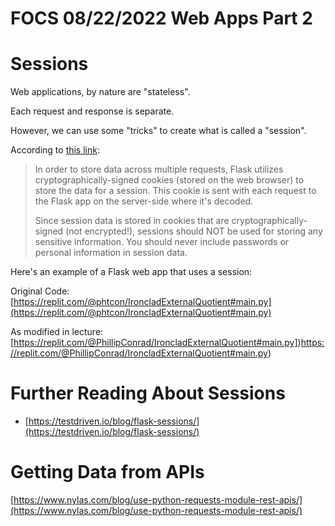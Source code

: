 # FOCS 08/22/2022  Web Apps Part 2

# Sessions

Web applications, by nature are "stateless".  

Each request and response is separate.

However, we can use some "tricks" to create what is called a "session".

According to [this link](https://testdriven.io/blog/flask-sessions/#:~:text=In%20order%20to%20store%20data,server%2Dside%20where%20it's%20decoded.):

> In order to store data across multiple requests, Flask utilizes cryptographically-signed cookies (stored on the web browser) to store the data for a session. This cookie is sent with each request to the Flask app on the server-side where it's decoded.
>
> Since session data is stored in cookies that are cryptographically-signed (not encrypted!), sessions should NOT be used for storing any sensitive information. You should never include passwords or personal information in session data.

Here's an example of a Flask web app that uses a session:

Original Code: [https://replit.com/@phtcon/IroncladExternalQuotient#main.py](https://replit.com/@phtcon/IroncladExternalQuotient#main.py)


As modified in lecture: [https://replit.com/@PhillipConrad/IroncladExternalQuotient#main.py])https://replit.com/@PhillipConrad/IroncladExternalQuotient#main.py)

# Further Reading About Sessions

* [https://testdriven.io/blog/flask-sessions/](https://testdriven.io/blog/flask-sessions/)

# Getting Data from APIs

[https://www.nylas.com/blog/use-python-requests-module-rest-apis/](https://www.nylas.com/blog/use-python-requests-module-rest-apis/)

